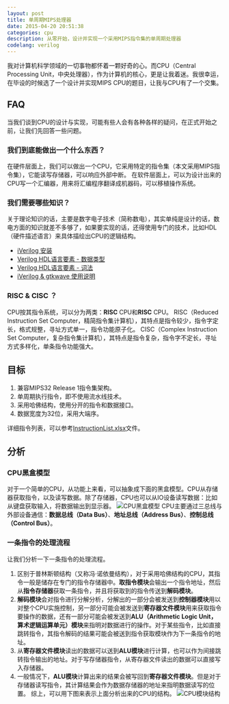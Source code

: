 ```yaml
---
layout: post
title: 单周期MIPS处理器
date: 2015-04-20 20:51:38
categories: cpu
description: 从零开始，设计并实现一个采用MIPS指令集的单周期处理器
codelang: verilog
---
```



我对计算机科学领域的一切事物都怀着一颗好奇的心。而CPU（Central Processing Unit，中央处理器），作为计算机的核心，更是让我着迷。我很幸运，在毕设的时候选了一个设计并实现MIPS CPU的题目，让我与CPU有了一个交集。

## FAQ
当我们谈到CPU的设计与实现，可能有些人会有各种各样的疑问，在正式开始之前，让我们先回答一些问题。

### 我们到底能做出一个什么东西？
在硬件层面上，我们可以做出一个CPU，它采用特定的指令集（本文采用MIPS指令集），它能读写存储器，可以响应外部中断。
在软件层面上，可以为设计出来的CPU写一个汇编器，用来将汇编程序翻译成机器码，可以移植操作系统。

### 我们需要哪些知识？
关于理论知识的话，主要是数字电子技术（简称数电），其实单纯是设计的话，数电方面的知识就差不多够了，如果要实现的话，还得使用专门的技术，比如HDL（硬件描述语言）来具体描绘出CPU的逻辑结构。

-   [iVerilog 安装](http://blog.icodeten.com/verilog/2014/01/04/iverilog-install/)
-   [Verilog HDL语言要素 - 数据类型](http://blog.icodeten.com/verilog/2014/01/18/verilog-hdl-data-type/)
-   [Verilog HDL语言要素 - 词法](http://blog.icodeten.com/verilog/2014/01/05/verilog-hdl-word/)
-   [iVerilog & gtkwave 使用说明](http://blog.icodeten.com/verilog/2014/02/19/iverilog-gtkwave/)

### RISC & CISC ？
CPU按其指令系统，可以分为两类：**RISC** CPU和**RISC** CPU。
RISC（Reduced Instruction Set Computer，精简指令集计算机），其特点是指令较少，指令字定长，格式规整，寻址方式单一，指令功能原子化。
CISC（Complex Instruction Set Computer，复杂指令集计算机），其特点是指令复杂，指令字不定长，寻址方式多样化，单条指令功能强大。

## 目标

1.	兼容MIPS32 Release 1指令集架构。
1.	单周期执行指令，即不使用流水线技术。
1.	采用哈佛结构，使用分开的指令和数据接口。
1.	数据宽度为32位，采用大端序。

详细指令列表，可以参考[InstructionList.xlsx](/etc/InstructionList.xlsx 'InstructionList.xlsx')文件。

## 分析

### CPU黑盒模型
对于一个简单的CPU，从功能上来看，可以抽象成下面的黑盒模型。CPU从存储器获取指令，以及读写数据。除了存储器，CPU也可以从IO设备读写数据：比如从键盘获取输入，将数据输出到显示器。
![CPU黑盒模型](http://7xip1j.com1.z0.glb.clouddn.com/img/singlecycleprocessor/cpu_1-1.png "CPU黑盒模型")
CPU主要通过三总线与外部设备通信：**数据总线（Data Bus）**、**地址总线（Address Bus）**、**控制总线（Control Bus）**。

### 一条指令的处理流程
让我们分析一下一条指令的处理流程。

1.	区别于普林斯顿结构（又称冯·诺依曼结构），对于采用哈佛结构的CPU，其指令一般是储存在专门的指令存储器中。**取指令模块**会输出一个指令地址，然后从**指令存储器**获取一条指令，并且将获取到的指令传送到**解码模块**。
2.	**解码模块**会对指令进行分解分析，分解出的一部分会被发送到**控制器模块**用以对整个CPU实施控制，另一部分可能会被发送到**寄存器文件模块**用来获取指令要操作的数据，还有一部分可能会被发送到**ALU（Arithmetic Logic Unit，算术逻辑运算单元）模块**来指明对数据进行的操作。对于某些指令，比如直接跳转指令，其指令解码的结果可能会被送到指令获取模块作为下一条指令的地址。
3.	从**寄存器文件模块**读出的数据可以送到**ALU模块**进行计算，也可以作为间接跳转指令输出的地址。对于写存储器指令，从寄存器文件读出的数据可以直接写入存储器。
4.	一般情况下，**ALU模块**计算出来的结果会被写回到**寄存器文件模块**。但是对于存储器读写指令，其计算结果会作为数据存储器的地址来指明数据读写的位置。
综上，可以用下图来表示上面分析出来的CPU的结构。
![CPU模块结构](http://7xip1j.com1.z0.glb.clouddn.com/img/singlecycleprocessor/cpu_2.png "CPU模块结构")